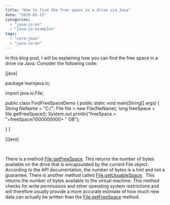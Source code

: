 ```yaml
---
title: "How to find the free space in a drive via Java"
date: "2019-01-13"
categories: 
  - "java-io-en"
  - "java-io-examples"
tags: 
  - "core-java"
  - "java-io-en"
---
```


In this blog post, I will be explaining how you can find the free space in a drive via Java. Consider the following code:

\[java\]

package learnjava.io;

import java.io.File;

public class FindFreeSpaceDemo { public static void main(String\[\] args) { String fileName = "C:/"; File file = new File(fileName); long freeSpace = file.getFreeSpace(); System.out.println("freeSpace = "+freeSpace/1000000000+ " GB");

} }

\[/java\]

 

There is a method [File.getFreeSpace](https://docs.oracle.com/javase/8/docs/api/java/io/File.html#getFreeSpace--). This returns the number of bytes available on the drive that is encapsulated by the current File object. According to the API documentation, the number of bytes is a hint and not a guarantee. There is another method called [File.getUsuableSpace](https://docs.oracle.com/javase/8/docs/api/java/io/File.html#getUsableSpace--).  This returns the number of bytes available to the virtual machine. This method checks for write permissions and other operating system restrictions and will therefore usually provide a more accurate estimate of how much new data can actually be written than the [File.getFreeSpace](https://docs.oracle.com/javase/8/docs/api/java/io/File.html#getFreeSpace--) method.
